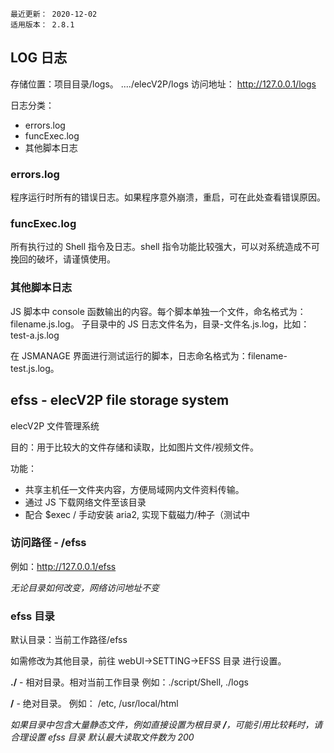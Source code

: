 ```
最近更新： 2020-12-02
适用版本： 2.8.1
```

## LOG 日志

存储位置：项目目录/logs。 ..../elecV2P/logs
访问地址： http://127.0.0.1/logs

日志分类：
- errors.log
- funcExec.log
- 其他脚本日志

### errors.log

程序运行时所有的错误日志。如果程序意外崩溃，重启，可在此处查看错误原因。

### funcExec.log

所有执行过的 Shell 指令及日志。shell 指令功能比较强大，可以对系统造成不可挽回的破坏，请谨慎使用。

### 其他脚本日志

JS 脚本中 console 函数输出的内容。每个脚本单独一个文件，命名格式为：filename.js.log。
子目录中的 JS 日志文件名为，目录-文件名.js.log，比如：test-a.js.log

在 JSMANAGE 界面进行测试运行的脚本，日志命名格式为：filename-test.js.log。

## efss - elecV2P file storage system

elecV2P 文件管理系统

目的：用于比较大的文件存储和读取，比如图片文件/视频文件。

功能：
- 共享主机任一文件夹内容，方便局域网内文件资料传输。
- 通过 JS 下载网络文件至该目录
- 配合 $exec / 手动安装 aria2, 实现下载磁力/种子（测试中

### 访问路径 - /efss

例如：http://127.0.0.1/efss

*无论目录如何改变，网络访问地址不变*

### efss 目录

默认目录：当前工作路径/efss

如需修改为其他目录，前往 webUI->SETTING->EFSS 目录 进行设置。

**./** - 相对目录。相对当前工作目录
例如：./script/Shell, ./logs

**/**  - 绝对目录。
例如： /etc, /usr/local/html

*如果目录中包含大量静态文件，例如直接设置为根目录 **/**，可能引用比较耗时，请合理设置 efss 目录*
*默认最大读取文件数为 200*